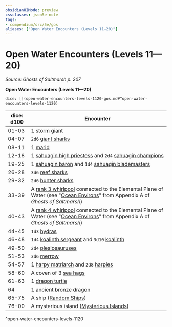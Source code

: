 ```yaml
---
obsidianUIMode: preview
cssclasses: json5e-note
tags:
- compendium/src/5e/gos
aliases: ["Open Water Encounters (Levels 11—20)"]
---
```

# Open Water Encounters (Levels 11—20)
*Source: Ghosts of Saltmarsh p. 207* 

**Open Water Encounters (Levels 11—20)**

`dice: [](open-water-encounters-levels-1120-gos.md#^open-water-encounters-levels-1120)`

| dice: d100 | Encounter |
|------------|-----------|
| 01-03 | 1 [storm giant](/3-Mechanics/CLI/bestiary/giant/storm-giant.md) |
| 04-07 | `2d6` [giant sharks](/3-Mechanics/CLI/bestiary/beast/giant-shark.md) |
| 08-11 | 1 [marid](/3-Mechanics/CLI/bestiary/elemental/marid.md) |
| 12-18 | 1 [sahuagin high priestess](/3-Mechanics/CLI/bestiary/humanoid/sahuagin-high-priestess-gos.md) and `2d4` [sahuagin champions](/3-Mechanics/CLI/bestiary/humanoid/sahuagin-champion-gos.md) |
| 19-25 | 1 [sahuagin baron](/3-Mechanics/CLI/bestiary/humanoid/sahuagin-baron.md) and `1d4` [sahuagin blademasters](/3-Mechanics/CLI/bestiary/humanoid/sahuagin-blademaster-gos.md) |
| 26-28 | `3d6` [reef sharks](/3-Mechanics/CLI/bestiary/beast/reef-shark.md) |
| 29-32 | `2d6` [hunter sharks](/3-Mechanics/CLI/bestiary/beast/hunter-shark.md) |
| 33-39 | A [rank 3 whirlpool](/3-Mechanics/CLI/tables/whirlpools-whirlpool-rank-gos.md) connected to the Elemental Plane of Water (see "[Ocean Environs](/3-Mechanics/CLI/rules/variant-rules/ocean-environs-gos.md)" from Appendix A of *Ghosts of Saltmarsh*) |
| 40-43 | A [rank 4 whirlpool](/3-Mechanics/CLI/tables/whirlpools-whirlpool-rank-gos.md) connected to the Elemental Plane of Water (see "[Ocean Environs](/3-Mechanics/CLI/rules/variant-rules/ocean-environs-gos.md)" from Appendix A of *Ghosts of Saltmarsh*) |
| 44-45 | `1d3` [hydras](/3-Mechanics/CLI/bestiary/monstrosity/hydra.md) |
| 46-48 | `1d4` [koalinth sergeant](/3-Mechanics/CLI/bestiary/humanoid/koalinth-sergeant-gos.md) and `3d10` [koalinth](/3-Mechanics/CLI/bestiary/humanoid/koalinth-gos.md) |
| 49-50 | `2d4` [plesiosauruses](/3-Mechanics/CLI/bestiary/beast/plesiosaurus.md) |
| 51-53 | `3d6` [merrow](/3-Mechanics/CLI/bestiary/monstrosity/merrow.md) |
| 54-57 | 1 [harpy matriarch](/3-Mechanics/CLI/bestiary/monstrosity/harpy-matriarch-gos.md) and `2d8` [harpies](/3-Mechanics/CLI/bestiary/monstrosity/harpy.md) |
| 58-60 | A coven of 3 [sea hags](/3-Mechanics/CLI/bestiary/fey/sea-hag.md) |
| 61-63 | 1 [dragon turtle](/3-Mechanics/CLI/bestiary/dragon/dragon-turtle.md) |
| 64 | 1 [ancient bronze dragon](/3-Mechanics/CLI/bestiary/dragon/ancient-bronze-dragon.md) |
| 65-75 | A ship ([Random Ships](/3-Mechanics/CLI/rules/variant-rules/random-ships-gos.md)) |
| 76-00 | A mysterious island ([Mysterious Islands](/3-Mechanics/CLI/rules/variant-rules/mysterious-islands-gos.md)) |
^open-water-encounters-levels-1120